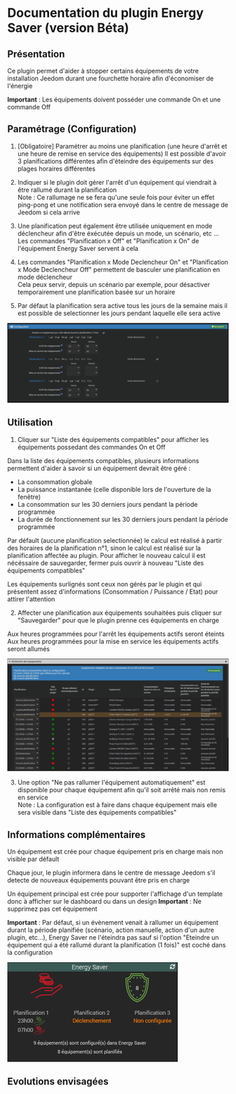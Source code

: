 # Documentation du plugin Energy Saver (version Béta)

## Présentation
Ce plugin permet d'aider à stopper certains équipements de votre installation Jeedom durant une fourchette horaire afin d'économiser de l'énergie

**Important** : Les équipements doivent posséder une commande On et une commande Off

## Paramétrage (Configuration)

1. [Obligatoire] Paramétrer au moins une planification (une heure d'arrêt et une heure de remise en service des équipements)
Il est possible d'avoir 3 planifications différentes afin d'éteindre des équipements sur des plages horaires différentes

2. Indiquer si le plugin doit gérer l'arrêt d'un équipement qui viendrait à être rallumé durant la planification  
Note : Ce rallumage ne se fera qu'une seule fois pour éviter un effet ping-pong et une notification sera envoyé dans le centre de message de Jeedom si cela arrive

3. Une planification peut également être utilisée uniquement en mode déclencheur afin d'être éxécutée depuis un mode, un scénario, etc ...  
Les commandes "Planification x Off" et "Planification x On" de l'équipement Energy Saver servent à cela

4. Les commandes "Planification x Mode Declencheur On" et "Planification x Mode Declencheur Off" permettent de basculer une planification en mode déclencheur  
   Cela peux servir, depuis un scénario par exemple, pour désactiver temporairement une planification basée sur un horaire

5. Par défaut la planification sera active tous les jours de la semaine mais il est possible de selectionner les jours pendant laquelle elle sera active  

![Création](images/EnergySaver_Configuration_Weekdays.png)

## Utilisation

1. Cliquer sur "Liste des équipements compatibles" pour afficher les équipements possedant des commandes On et Off

Dans la liste des équipements compatibles, plusieurs informations permettent d'aider à savoir si un équipement devrait être géré :
- La consommation globale
- La puissance instantanée (celle disponible lors de l'ouverture de la fenêtre)
- La consommation sur les 30 derniers jours pendant la période programmée
- La durée de fonctionnement sur les 30 derniers jours pendant la période programmée

Par défault (aucune planification selectionnée) le calcul est réalisé à partir des horaires de la planification n°1, sinon le calcul est réalisé sur la planification affectée au plugin. Pour afficher le nouveau calcul il est nécéssaire de sauvegarder, fermer puis ouvrir à nouveau "Liste des équipements compatibles"

Les équipements surlignés sont ceux non gérés par le plugin et qui présentent assez d'informations (Consommation / Puissance / Etat) pour attirer l'attention

2. Affecter une planification aux équipements souhaitées puis cliquer sur "Sauvegarder" pour que le plugin prenne ces équipements en charge

Aux heures programmées pour l'arrêt les équipements actifs seront éteints  
Aux heures programmées pour la mise en service les équipements actifs seront allumés

![Création](images/EnergySaver_SearchEq.png)

3. Une option "Ne pas rallumer l'équipement automatiquement" est disponible pour chaque équipement afin qu'il soit arrêté mais non remis en service  
Note : La configuration est à faire dans chaque équipement mais elle sera visible dans "Liste des équipements compatibles"


## Informations complémentaires

Un équipement est crée pour chaque équipement pris en charge mais non visible par défault

Chaque jour, le plugin informera dans le centre de message Jeedom s'il detecte de nouveaux équipements pouvant être pris en charge  

Un équipement principal est crée pour supporter l'affichage d'un template donc à afficher sur le dashboard ou dans un design
**Important** : Ne supprimez pas cet équipement

**Important** : Par défaut, si un évènement venait à rallumer un équipement durant la période planifiée (scénario, action manuelle, action d'un autre plugin, etc...), Energy Saver ne l'éteindra pas sauf si l'option "Eteindre un équipement qui a été rallumé durant la planification (1 fois)" est coché dans la configuration

![Création](images/EnergySaver_Dashboard.png)

## Evolutions envisagées
